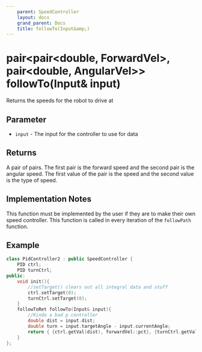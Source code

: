 ```yaml
---
    parent: SpeedController
    layout: docs
    grand_parent: Docs
    title: followTo(Input&amp;)
---
```

# pair&lt;pair&lt;double, ForwardVel&gt;, pair&lt;double, AngularVel&gt;&gt; followTo(Input&amp; input)
Returns the speeds for the robot to drive at

## Parameter
- `input` - The input for the controller to use for data

## Returns
A pair of pairs. The first pair is the forward speed and the second pair is the angular speed. The first value of the pair is the speed and the second value is the type of speed.

## Implementation Notes
This function must be implemented by the user if they are to make their own speed controller. This function is called in every iteration of the `followPath` function.

## Example
```cpp
class PidController2 : public SpeedController {
    PID ctrl;
    PID turnCtrl;
public:
    void init(){
        //setTarget() clears out all integral data and stuff
        ctrl.setTarget(0);
        turnCtrl.setTarget(0);
    }
    followToRet followTo(Input& input){
        //Kinda a bad p controller
        double dist = input.dist;
        double turn = input.targetAngle - input.currentAngle;
        return { {ctrl.getVal(dist), forwardVel::pct}, {turnCtrl.getVal(turn), angularVel::pctDiff} };
    }
};
```